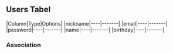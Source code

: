 ##  Users Tabel

|Column|Type|Options|
|nickname|----|-------|
|email|----|-------|
|password|----|-------|
|name|----|-------|
|birthday|----|-------|


### Association
